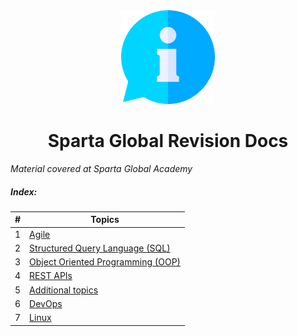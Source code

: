 <div id="top"></div>
<div align="center">
   <a href="https://github.com/KonradDlugosz/SpartaGlobalDocs">
    <img src="images/info.png" alt="Logo" width="150" height="150">
  </a>
    <h1 align= "center">Sparta Global Revision Docs</h1>
</div>

*Material covered at Sparta Global Academy*



##### Index: 

|  #   | Topics                                              |
| :--: | --------------------------------------------------- |
|  1   | [Agile](/Topics/Agile.md)                           |
|  2   | [Structured Query Language (SQL)](/Topics/SQL.md)   |
|  3   | [Object Oriented Programming (OOP)](/Topics/OOP.md) |
|  4   | [REST APIs](/Topics/REST%20APIs.md)                 |
|  5   | [Additional topics](/Topics/Additional%20Topics.md) |
|  6   | [DevOps](/Topics/DevOps.md)                         |
|  7   | [Linux](/Topics/Linux.md)                           |


